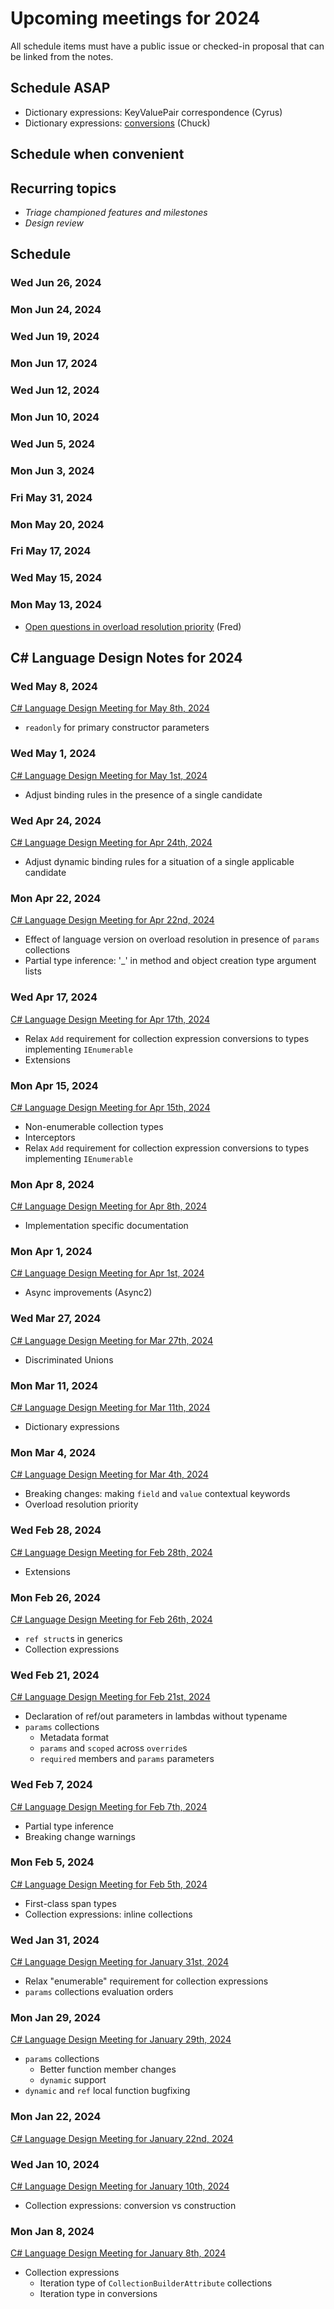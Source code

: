 # Upcoming meetings for 2024

All schedule items must have a public issue or checked-in proposal that can be linked from the notes.

## Schedule ASAP

- Dictionary expressions: KeyValuePair correspondence (Cyrus)
- Dictionary expressions: [conversions](https://github.com/dotnet/csharplang/blob/main/proposals/dictionary-expressions.md#conversions) (Chuck)

## Schedule when convenient

## Recurring topics

- *Triage championed features and milestones*
- *Design review*

## Schedule

### Wed Jun 26, 2024

### Mon Jun 24, 2024

### Wed Jun 19, 2024

### Mon Jun 17, 2024

### Wed Jun 12, 2024

### Mon Jun 10, 2024

### Wed Jun 5, 2024

### Mon Jun 3, 2024

### Fri May 31, 2024

### Mon May 20, 2024

### Fri May 17, 2024

### Wed May 15, 2024

### Mon May 13, 2024

- [Open questions in overload resolution priority](https://github.com/dotnet/csharplang/issues/7706) (Fred)

## C# Language Design Notes for 2024

### Wed May 8, 2024

[C# Language Design Meeting for May 8th, 2024](https://github.com/dotnet/csharplang/blob/main/meetings/2024/LDM-2024-05-08.md)

- `readonly` for primary constructor parameters

### Wed May 1, 2024

[C# Language Design Meeting for May 1st, 2024](https://github.com/dotnet/csharplang/blob/main/meetings/2024/LDM-2024-05-01.md)

- Adjust binding rules in the presence of a single candidate

### Wed Apr 24, 2024

[C# Language Design Meeting for Apr 24th, 2024](https://github.com/dotnet/csharplang/blob/main/meetings/2024/LDM-2024-04-24.md)

- Adjust dynamic binding rules for a situation of a single applicable candidate

### Mon Apr 22, 2024

[C# Language Design Meeting for Apr 22nd, 2024](https://github.com/dotnet/csharplang/blob/main/meetings/2024/LDM-2024-04-22.md)

- Effect of language version on overload resolution in presence of `params` collections
- Partial type inference: '_' in method and object creation type argument lists

### Wed Apr 17, 2024

[C# Language Design Meeting for Apr 17th, 2024](https://github.com/dotnet/csharplang/blob/main/meetings/2024/LDM-2024-04-17.md)

- Relax `Add` requirement for collection expression conversions to types implementing `IEnumerable`
- Extensions

### Mon Apr 15, 2024

[C# Language Design Meeting for Apr 15th, 2024](https://github.com/dotnet/csharplang/blob/main/meetings/2024/LDM-2024-04-15.md)

- Non-enumerable collection types
- Interceptors
- Relax `Add` requirement for collection expression conversions to types implementing `IEnumerable`

### Mon Apr 8, 2024

[C# Language Design Meeting for Apr 8th, 2024](https://github.com/dotnet/csharplang/blob/main/meetings/2024/LDM-2024-04-08.md)

- Implementation specific documentation

### Mon Apr 1, 2024

[C# Language Design Meeting for Apr 1st, 2024](https://github.com/dotnet/csharplang/blob/main/meetings/2024/LDM-2024-04-01.md)

- Async improvements (Async2)

### Wed Mar 27, 2024

[C# Language Design Meeting for Mar 27th, 2024](https://github.com/dotnet/csharplang/blob/main/meetings/2024/LDM-2024-03-27.md)

- Discriminated Unions

### Mon Mar 11, 2024

[C# Language Design Meeting for Mar 11th, 2024](https://github.com/dotnet/csharplang/blob/main/meetings/2024/LDM-2024-03-11.md)

- Dictionary expressions

### Mon Mar 4, 2024

[C# Language Design Meeting for Mar 4th, 2024](https://github.com/dotnet/csharplang/blob/main/meetings/2024/LDM-2024-03-04.md)

- Breaking changes: making `field` and `value` contextual keywords
- Overload resolution priority

### Wed Feb 28, 2024

[C# Language Design Meeting for Feb 28th, 2024](https://github.com/dotnet/csharplang/blob/main/meetings/2024/LDM-2024-02-28.md)

- Extensions

### Mon Feb 26, 2024

[C# Language Design Meeting for Feb 26th, 2024](https://github.com/dotnet/csharplang/blob/main/meetings/2024/LDM-2024-02-26.md)

- `ref struct`s in generics
- Collection expressions

### Wed Feb 21, 2024

[C# Language Design Meeting for Feb 21st, 2024](https://github.com/dotnet/csharplang/blob/main/meetings/2024/LDM-2024-02-21.md)

- Declaration of ref/out parameters in lambdas without typename
- `params` collections
    - Metadata format
    - `params` and `scoped` across `override`s
    - `required` members and `params` parameters

### Wed Feb 7, 2024

[C# Language Design Meeting for Feb 7th, 2024](https://github.com/dotnet/csharplang/blob/main/meetings/2024/LDM-2024-02-07.md)

- Partial type inference
- Breaking change warnings

### Mon Feb 5, 2024

[C# Language Design Meeting for Feb 5th, 2024](https://github.com/dotnet/csharplang/blob/main/meetings/2024/LDM-2024-02-05.md)

- First-class span types
- Collection expressions: inline collections

### Wed Jan 31, 2024

[C# Language Design Meeting for January 31st, 2024](https://github.com/dotnet/csharplang/blob/main/meetings/2024/LDM-2024-01-31.md)

- Relax "enumerable" requirement for collection expressions
- `params` collections evaluation orders

### Mon Jan 29, 2024

[C# Language Design Meeting for January 29th, 2024](https://github.com/dotnet/csharplang/blob/main/meetings/2024/LDM-2024-01-29.md)

- `params` collections
  - Better function member changes
  - `dynamic` support
- `dynamic` and `ref` local function bugfixing

### Mon Jan 22, 2024

[C# Language Design Meeting for January 22nd, 2024](https://github.com/dotnet/csharplang/blob/main/meetings/2024/LDM-2024-01-22.md)

### Wed Jan 10, 2024

[C# Language Design Meeting for January 10th, 2024](https://github.com/dotnet/csharplang/blob/main/meetings/2024/LDM-2024-01-10.md)

- Collection expressions: conversion vs construction

### Mon Jan 8, 2024

[C# Language Design Meeting for January 8th, 2024](https://github.com/dotnet/csharplang/blob/main/meetings/2024/LDM-2024-01-08.md)

- Collection expressions
    - Iteration type of `CollectionBuilderAttribute` collections
    - Iteration type in conversions
